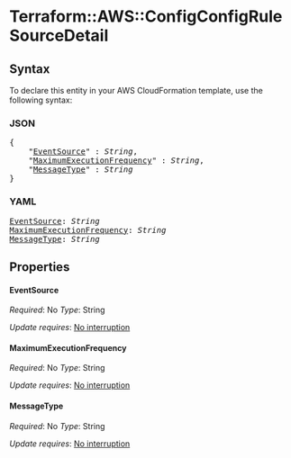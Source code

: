 # Terraform::AWS::ConfigConfigRule SourceDetail

## Syntax

To declare this entity in your AWS CloudFormation template, use the following syntax:

### JSON

<pre>
{
    "<a href="#eventsource" title="EventSource">EventSource</a>" : <i>String</i>,
    "<a href="#maximumexecutionfrequency" title="MaximumExecutionFrequency">MaximumExecutionFrequency</a>" : <i>String</i>,
    "<a href="#messagetype" title="MessageType">MessageType</a>" : <i>String</i>
}
</pre>

### YAML

<pre>
<a href="#eventsource" title="EventSource">EventSource</a>: <i>String</i>
<a href="#maximumexecutionfrequency" title="MaximumExecutionFrequency">MaximumExecutionFrequency</a>: <i>String</i>
<a href="#messagetype" title="MessageType">MessageType</a>: <i>String</i>
</pre>

## Properties

#### EventSource

_Required_: No
_Type_: String

_Update requires_: [No interruption](https://docs.aws.amazon.com/AWSCloudFormation/latest/UserGuide/using-cfn-updating-stacks-update-behaviors.html#update-no-interrupt)

#### MaximumExecutionFrequency

_Required_: No
_Type_: String

_Update requires_: [No interruption](https://docs.aws.amazon.com/AWSCloudFormation/latest/UserGuide/using-cfn-updating-stacks-update-behaviors.html#update-no-interrupt)

#### MessageType

_Required_: No
_Type_: String

_Update requires_: [No interruption](https://docs.aws.amazon.com/AWSCloudFormation/latest/UserGuide/using-cfn-updating-stacks-update-behaviors.html#update-no-interrupt)


